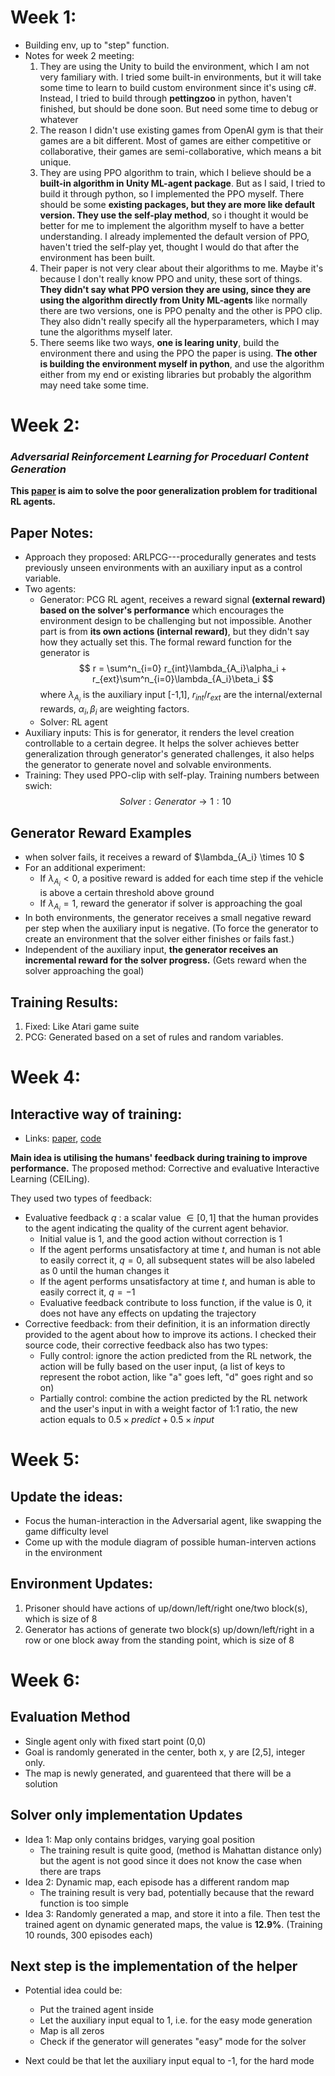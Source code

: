 # Week 1:
- Building env, up to "step" function.
- Notes for week 2 meeting:
    1. They are using the Unity to build the environment, which I am not very familiary with. I tried some built-in environments, but it will take some time to learn to build custom environment since it's using c#. Instead, I tried to build through __pettingzoo__ in python, haven't finished, but should be done soon. But need some time to debug or whatever
    2. The reason I didn't use existing games from OpenAI gym is that their games are a bit different. Most of games are either competitive or collaborative, their games are semi-collaborative, which means a bit unique.
    3. They are using PPO algorithm to train, which I believe should be a __built-in algorithm in Unity ML-agent package__. But as I said, I tried to build it through python, so I implemented the PPO myself. There should be some __existing packages, but they are more like default version. They use the self-play method__, so i thought it would be better for me to implement the algorithm myself to have a better understanding. I already implemented the default version of PPO, haven't tried the self-play yet, thought I would do that after the environment has been built.
    4. Their paper is not very clear about their algorithms to me. Maybe it's because I don't really know PPO and unity, these sort of things. __They didn't say what PPO version they are using, since they are using the algorithm directly from Unity ML-agents__ like normally there are two versions, one is PPO penalty and the other is PPO clip. They also didn't really specify all the hyperparameters, which I may tune the algorithms myself later.
    5. There seems like two ways, __one is learing unity__, build the environment there and using the PPO the paper is using. __The other is building the environment myself in python__, and use the algorithm either from my end or existing libraries but probably the algorithm may need take some time.

# Week 2:
### __*Adversarial Reinforcement Learning for Proceduarl Content Generation*__
__This [paper]((https://arxiv.org/pdf/2103.04847.pdf)) is aim to solve the poor generalization problem for traditional RL agents.__
## Paper Notes:
- Approach they proposed: ARLPCG---procedurally generates and tests previously unseen environments with an auxiliary input as a control variable.
- Two agents:
    - Generator: PCG RL agent, receives a reward signal __(external reward) based on the solver's performance__ which encourages the environment design to be challenging but not impossible. Another part is from __its own actions (internal reward)__, but they didn't say how they actually set this. The formal reward function for the generator is
    $$
        r = \sum^n_{i=0} r_{int}\lambda_{A_i}\alpha_i + r_{ext}\sum^n_{i=0}\lambda_{A_i}\beta_i
    $$
    where $\lambda_{A_i}$ is the auxiliary input [-1,1], $r_{int}/r_{ext}$ are the internal/external rewards, $\alpha_i, \beta_i$ are weighting factors.
    - Solver: RL agent
- Auxiliary inputs: This is for generator, it renders the level creation controllable to a certain degree. It helps the solver achieves better generalization through generator's generated challenges, it also helps the generator to generate novel and solvable environments. 
- Training: They used PPO-clip with self-play. Training numbers between swich:
$$
Solver : Generator \rightarrow 1 : 10
$$


## Generator Reward Examples
- when solver fails, it receives a reward of $\lambda_{A_i} \times 10 $
- For an additional experiment:
    - If $\lambda_{A_i} < 0$, a positive reward is added for each time step if the vehicle is above a certain threshold above ground
    - If $\lambda_{A_i} = 1$, reward the generator if solver is approaching the goal
- In both environments, the generator receives a small negative reward per step when the auxiliary input is negative. (To force the generator to create an environment that the solver either finishes or fails fast.)
- Independent of the auxiliary input, __the generator receives an incremental reward for the solver progress.__ (Gets reward when the solver approaching the goal) 


## Training Results:
1. Fixed: Like Atari game suite
2. PCG: Generated based on a set of rules and random variables. 



# Week 4:
## Interactive way of training:
- Links: [paper](https://arxiv.org/pdf/2110.03316.pdf), [code](https://github.com/robot-learning-freiburg/CEILing/tree/main)

__Main idea is utilising the humans' feedback during training to improve performance.__ The proposed method: Corrective and evaluative Interactive Learning (CEILing).  

They used two types of feedback:
- Evaluative feedback $q$ : a scalar value $\in [0,1]$ that the human provides to the agent indicating the quality of the current agent behavior. 
    - Initial value is 1, and the good action without correction is 1
    - If the agent performs unsatisfactory at time $t$, and human is not able to easily correct it, $q = 0$, all subsequent states will be also labeled as 0 until the human changes it
    - If the agent performs unsatisfactory at time $t$, and human is able to easily correct it, $q = -1$
    - Evaluative feedback contribute to loss function, if the value is 0, it does not have any effects on updating the trajectory
- Corrective feedback: from their definition, it is an information directly provided to the agent about how to improve its actions. I checked their source code, their corrective feedback also has two types:
    - Fully control: ignore the action predicted from the RL network, the action will be fully based on the user input, (a list of keys to represent the robot action, like "a" goes left, "d" goes right and so on)  
    - Partially control: combine the action predicted by the RL network and the user's input in with a weight factor of 1:1 ratio, the new action equals to $0.5\times predict + 0.5 \times input$


# Week 5:
## Update the ideas:
 - Focus the human-interaction in the Adversarial agent, like swapping the game difficulty level
 - Come up with the module diagram of possible human-interven actions in the environment

 ## Environment Updates:
 1. Prisoner should have actions of up/down/left/right one/two block(s), which is size of 8
 2. Generator has actions of generate two block(s) up/down/left/right in a row or one block away from the standing point, which is size of 8


# Week 6:
## Evaluation Method
- Single agent only with fixed start point (0,0)  
- Goal is randomly generated in the center, both x, y are [2,5], integer only.
- The map is newly generated, and guarenteed that there will be a solution

## Solver only implementation Updates
 - Idea 1: Map only contains bridges, varying goal position
    - The training result is quite good, (method is Mahattan distance only) but the agent is not good since it does not know the case when there are traps
- Idea 2: Dynamic map, each episode has a different random map
    - The training result is very bad, potentially because that the reward function is too simple
- Idea 3: Randomly generated a map, and store it into a file. Then test the trained agent on dynamic generated maps, the value is __12.9%__. (Training 10 rounds, 300 episodes each)

## Next step is the implementation of the helper
- Potential idea could be:
    - Put the trained agent inside
    - Let the auxiliary input equal to 1, i.e. for the easy mode generation
    - Map is all zeros
    - Check if the generator will generates "easy" mode for the solver

- Next could be that let the auxiliary input equal to -1, for the hard mode